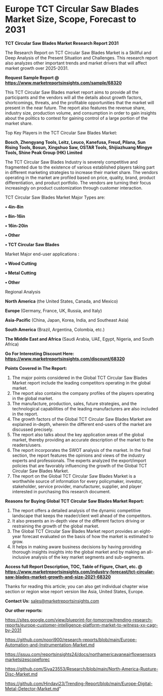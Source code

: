# Europe TCT Circular Saw Blades Market Size, Scope, Forecast to 2031

<strong>TCT Circular Saw Blades Market Research Report 2031</strong>

The Research Report on TCT Circular Saw Blades Market is a Skillful and Deep Analysis of the Present Situation and Challenges. This research report also analyzes other important trends and market drivers that will affect market growth over 2025-2031.

<strong>Request Sample Report @ <a href=https://www.marketreportsinsights.com/sample/68320>https://www.marketreportsinsights.com/sample/68320</a></strong>

This TCT Circular Saw Blades market report aims to provide all the participants and the vendors will all the details about growth factors, shortcomings, threats, and the profitable opportunities that the market will present in the near future. The report also features the revenue share, industry size, production volume, and consumption in order to gain insights about the politics to contest for gaining control of a large portion of the market share.

Top Key Players in the TCT Circular Saw Blades Market:

<strong>Bosch, Zhengyang Tools, Leitz, Leuco, Kanefusa, Freud, Pilana, Sun Rising Tools, Bosun, Xingshuo Saw, OSTAR Tools, Shijiazhuang Mingye Tools, Shine Peak Group (HK) Limited</strong>

The TCT Circular Saw Blades Industry is severely competitive and fragmented due to the existence of various established players taking part in different marketing strategies to increase their market share. The vendors operating in the market are profiled based on price, quality, brand, product differentiation, and product portfolio. The vendors are turning their focus increasingly on product customization through customer interaction.

TCT Circular Saw Blades Market Major Types are:

<strong>• 4in-8in

• 8in-16in

• 16in-20in

• Other

• TCT Circular Saw Blades</strong>

Market Major end-user applications :

<strong>• Wood Cutting

• Metal Cutting

• Other</strong>

Regional Analysis

</u><strong><b>North America</b></strong> (the United States, Canada, and Mexico)

<strong><b>Europe </b></strong>(Germany, France, UK, Russia, and Italy)

<strong><b>Asia-Pacific</b></strong> (China, Japan, Korea, India, and Southeast Asia)

<strong><b>South America</b></strong> (Brazil, Argentina, Colombia, etc.)

<strong><b>The Middle East and Africa</b></strong> (Saudi Arabia, UAE, Egypt, Nigeria, and South Africa)

<strong>Go For Interesting Discount Here: <a href=https://www.marketreportsinsights.com/discount/68320>https://www.marketreportsinsights.com/discount/68320</a></strong>

<strong>Points Covered in The Report:</strong>
<ol>
  <li>The major points considered in the Global TCT Circular Saw Blades Market report include the leading competitors operating in the global market.</li>
  <li>The report also contains the company profiles of the players operating in the global market.</li>
  <li>The manufacture, production, sales, future strategies, and the technological capabilities of the leading manufacturers are also included in the report.</li>
  <li>The growth factors of the Global TCT Circular Saw Blades Market are explained in-depth, wherein the different end-users of the market are discussed precisely.</li>
  <li>The report also talks about the key application areas of the global market, thereby providing an accurate description of the market to the readers/users.</li>
  <li>The report incorporates the SWOT analysis of the market. In the final section, the report features the opinions and views of the industry experts and professionals. The experts analyzed the export/import policies that are favorably influencing the growth of the Global TCT Circular Saw Blades Market.</li>
  <li>The report on the Global TCT Circular Saw Blades Market is a worthwhile source of information for every policymaker, investor, stakeholder, service provider, manufacturer, supplier, and player interested in purchasing this research document.</li>
</ol>
<strong>Reasons for Buying Global TCT Circular Saw Blades Market Report:</strong>

<ol>
  <li>The report offers a detailed analysis of the dynamic competitive landscape that keeps the reader/client well ahead of the competitors.</li>
  <li>It also presents an in-depth view of the different factors driving or restraining the growth of the global market.</li>
  <li>The Global TCT Circular Saw Blades Market report provides an eight-year forecast evaluated on the basis of how the market is estimated to grow.</li>
  <li>It helps in making aware business decisions by having providing thorough insights insights into the global market and by making an all-inclusive analysis of the key market segments and sub-segments.</li>
</ol>
<strong>Access full Report Description, TOC, Table of Figure, Chart, etc. @ <a href=https://www.marketreportsinsights.com/industry-forecast/tct-circular-saw-blades-market-growth-and-size-2021-68320>https://www.marketreportsinsights.com/industry-forecast/tct-circular-saw-blades-market-growth-and-size-2021-68320</a></strong>


Thanks for reading this article; you can also get individual chapter wise section or region wise report version like Asia, United States, Europe.

<strong>Contact Us:</strong>
sales@marketreportsinsights.com

<strong>Our other reports:</strong>

<a href=https://sites.google.com/view/blueprint-for-tomorrow/trending-research-reports/europe-customer-intelligence-platform-market-to-witness-xx-cagr-by-2031>https://sites.google.com/view/blueprint-for-tomorrow/trending-research-reports/europe-customer-intelligence-platform-market-to-witness-xx-cagr-by-2031</a>

<a href=https://github.com/noori900/research-reports/blob/main/Europe-Automation-and-Instrumentation-Market.md>https://github.com/noori900/research-reports/blob/main/Europe-Automation-and-Instrumentation-Market.md</a>

<a href=https://issuu.com/reportsinsights24/docs/northamericavaneairflowsensorsmarketsizescopeforec>https://issuu.com/reportsinsights24/docs/northamericavaneairflowsensorsmarketsizescopeforec</a>

<a href=https://github.com/Siya23553/Research/blob/main/North-America-Rupture-Disc-Market.md>https://github.com/Siya23553/Research/blob/main/North-America-Rupture-Disc-Market.md</a>

<a href=https://github.com/Hindavi23/Trending-Report/blob/main/Europe-Digital-Metal-Detector-Market.md>https://github.com/Hindavi23/Trending-Report/blob/main/Europe-Digital-Metal-Detector-Market.md</a>"
